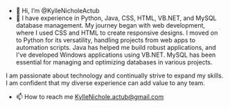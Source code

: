 - 👋 Hi, I’m @KylleNicholeActub
- 🌱 I have experience in Python, Java, CSS, HTML, VB.NET, and MySQL database management. My journey began with web development, where I used CSS and HTML to create responsive designs. I moved on to Python for its versatility, handling projects from web apps to automation scripts. Java has helped me build robust applications, and I've developed Windows applications using VB.NET. MySQL has been essential for managing and optimizing databases in various projects.

I am passionate about technology and continually strive to expand my skills. I am confident that my diverse experience can add value to any team.
- 📫 How to reach me KylleNichole.actub@gmail.com


<!---
KylleNicholeActub/KylleNicholeActub is a ✨ special ✨ repository because its `README.md` (this file) appears on your GitHub profile.
You can click the Preview link to take a look at your changes.
--->
